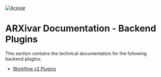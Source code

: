 [![Arxivar](http://portal.arxivar.it/download/resources/loghi/Logo-ARXivar_orizzontale-nero.png)](http://www.arxivar.it/)

# ARXivar Documentation - Backend Plugins

This section contains the technical documentation for the following backend plugins:

- [Workflow v2 Plugins](workflow-v2-plugins/index.md)